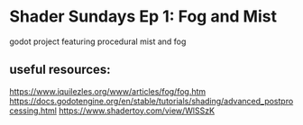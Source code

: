 # Shader Sundays Ep 1: Fog and Mist

godot project featuring procedural mist and fog

## useful resources:
https://www.iquilezles.org/www/articles/fog/fog.htm
https://docs.godotengine.org/en/stable/tutorials/shading/advanced_postprocessing.html
https://www.shadertoy.com/view/WlSSzK
